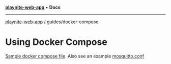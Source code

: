 [**playnite-web-app**](../../README.md) • **Docs**

***

[playnite-web-app](../../README.md) / guides/docker-compose

# Using Docker Compose

[Sample docker compose file](../../_media/playnite-web.docker-compose.yaml). Also see an example [mosquitto.conf](../../_media/mosquitto.conf)
